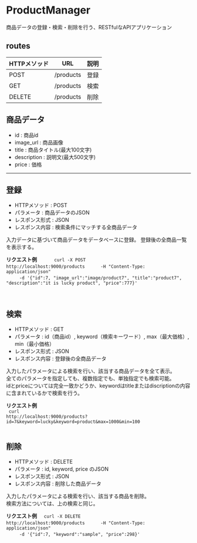 # ProductManager

商品データの登録・検索・削除を行う、RESTfulなAPIアプリケーション  

## routes  

| HTTPメソッド | URL | 説明 |  
| ---- | ---- | ---- |  
| POST | /products | 登録 |  
| GET | /products | 検索 |  
| DELETE | /products | 削除 |  

## 商品データ  
- id : 商品id
- image_url : 商品画像  
- title : 商品タイトル(最大100文字)
- description : 説明文(最大500文字)
- price : 価格  

----------------

## 登録
- HTTPメソッド : POST
- パラメータ : 商品データのJSON  
- レスポンス形式 : JSON  
- レスポンス内容 : 検索条件にマッチする全商品データ  
  
入力データに基づいて商品データをデータベースに登録。
登録後の全商品一覧を表示する。  
  
**リクエスト例**  
　　<code>
curl -X POST http://localhost:9000/products 
　　　-H "Content-Type: application/json" 
　　　-d '{"id":7, "image_url":"image/product7", "title":"product7", "description":"it is lucky product", "price":777}'  
　　</code>

## 検索  
- HTTPメソッド : GET
- パラメータ : id（商品id）, keyword（検索キーワード）, max（最大価格）, min（最小価格）  
- レスポンス形式 : JSON  
- レスポンス内容 : 登録後の全商品データ

入力したパラメータによる検索を行い、該当する商品データを全て表示。  
全てのパラメータを指定しても、複数指定でも、単独指定でも検索可能。  
idとpriceについては完全一致かどうか、keywordはtitleまたはdiscriptionの内容に含まれているかで検索を行う。  

**リクエスト例**  
<code>
curl http://localhost:9000/products\?id=7\&keyword=lucky\&keyword=product\&max=1000\&min=100  
</code>

## 削除
- HTTPメソッド : DELETE
- パラメータ : id, keyword, price のJSON
- レスポンス形式 : JSON  
- レスポンス内容 : 削除した商品データ
  
入力したパラメータによる検索を行い、該当する商品を削除。  
検索方法については、上の検索と同じ。  

**リクエスト例**  
<code>
curl -X DELETE http://localhost:9000/products 
　　　-H "Content-Type: application/json" 
　　　-d '{"id":7, "keyword":"sample", "price":298}'
</code>
